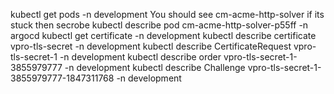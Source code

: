   
  kubectl get pods -n development
  You should see cm-acme-http-solver if its stuck then secrobe 
  kubectl describe pod cm-acme-http-solver-p55ff -n argocd
  kubectl get certificate -n development
  kubectl describe certificate vpro-tls-secret -n development
  kubectl describe CertificateRequest vpro-tls-secret-1 -n development
  kubectl describe order vpro-tls-secret-1-3855979777 -n development
  kubectl describe Challenge vpro-tls-secret-1-3855979777-1847311768 -n development